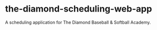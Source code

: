 # the-diamond-scheduling-web-app
A scheduling application for The Diamond Baseball &amp; Softball Academy.
